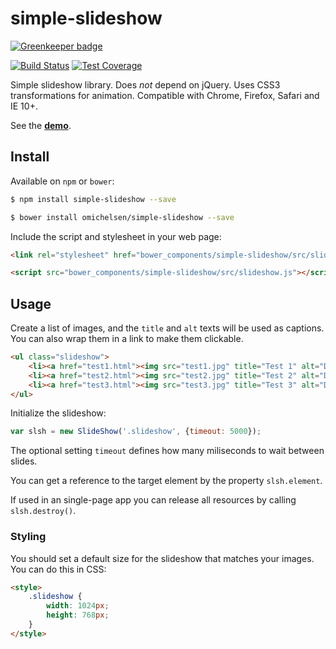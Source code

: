 # simple-slideshow

[![Greenkeeper badge](https://badges.greenkeeper.io/omichelsen/simple-slideshow.svg)](https://greenkeeper.io/)

[![Build Status][travis-image]][travis-url]
[![Test Coverage][coveralls-image]][coveralls-url]

Simple slideshow library. Does _not_ depend on jQuery. Uses CSS3 transformations for animation. Compatible with Chrome, Firefox, Safari and IE 10+.

See the __[demo](https://rawgit.com/omichelsen/simple-slideshow/master/demo/demo.html)__.

## Install

Available on `npm` or `bower`:

```bash
$ npm install simple-slideshow --save
```

```bash
$ bower install omichelsen/simple-slideshow --save
```

Include the script and stylesheet in your web page:

```html
<link rel="stylesheet" href="bower_components/simple-slideshow/src/slideshow.css">
```

```html
<script src="bower_components/simple-slideshow/src/slideshow.js"></script>
```

## Usage

Create a list of images, and the `title` and `alt` texts will be used as captions. You can also wrap them in a link to make them clickable.

```html
<ul class="slideshow">
    <li><a href="test1.html"><img src="test1.jpg" title="Test 1" alt="Description for image 1"></a></li>
    <li><a href="test2.html"><img src="test2.jpg" title="Test 2" alt="Description for image 2"></a></li>
    <li><a href="test3.html"><img src="test3.jpg" title="Test 3" alt="Description for image 3"></a></li>
</ul>
```

Initialize the slideshow:

```javascript
var slsh = new SlideShow('.slideshow', {timeout: 5000});
```

The optional setting `timeout` defines how many miliseconds to wait between slides.

You can get a reference to the target element by the property `slsh.element`. 

If used in an single-page app you can release all resources by calling `slsh.destroy()`.

### Styling

You should set a default size for the slideshow that matches your images. You can do this in CSS:

```html
<style>
    .slideshow {
        width: 1024px;
        height: 768px;
    }
</style>
```

[travis-image]: https://img.shields.io/travis/omichelsen/simple-slideshow/master.svg
[travis-url]: https://travis-ci.org/omichelsen/simple-slideshow
[coveralls-image]: https://img.shields.io/coveralls/omichelsen/simple-slideshow/master.svg
[coveralls-url]: https://coveralls.io/r/omichelsen/simple-slideshow?branch=master